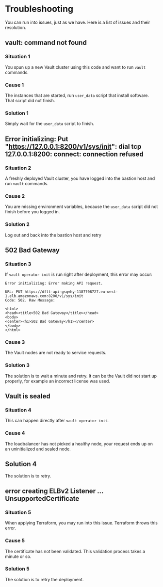 # Troubleshooting

You can run into issues, just as we have. Here is a list of issues and their resolution.

## vault: command not found

### Situation 1

You spun up a new Vault cluster using this code and want to run `vault` commands.

### Cause 1

The instances that are started, run `user_data` script that install software. That script did not finish.

### Solution 1

Simply wait for the `user_data` script to finish.

## Error initializing: Put "https://127.0.0.1:8200/v1/sys/init": dial tcp 127.0.0.1:8200: connect: connection refused

### Situation 2

A freshly deployed Vault cluster, you have logged into the bastion host and run `vault` commands.

### Cause 2

You are missing environment variables, because the `user_data` script did not finish before you logged in.

### Solution 2

Log out and back into the bastion host and retry

## 502 Bad Gateway

### Situation 3

If `vault operator init` is run right after deployment, this error may occur:

```text
Error initializing: Error making API request.

URL: PUT https://dflt-api-gsqvhy-1187708727.eu-west-1.elb.amazonaws.com:8200/v1/sys/init
Code: 502. Raw Message:

<html>
<head><title>502 Bad Gateway</title></head>
<body>
<center><h1>502 Bad Gateway</h1></center>
</body>
</html>
```

### Cause 3

The Vault nodes are not ready to service requests.

### Solution 3

The solution is to wait a minute and retry. It can be the Vault did not start up properly, for example an incorrect license was used.

## Vault is sealed

### Situation 4

This can happen directly after `vault operator init`.

### Cause 4

The loadbalancer has not picked a healthy node, your request ends up on an uninitialized and sealed node.

## Solution 4

The solution is to retry.

## error creating ELBv2 Listener ... UnsupportedCertificate

### Situation 5

When applying Terraform, you may run into this issue. Terraform throws this error.

### Cause 5

The certificate has not been validated. This validation process takes a minute or so.

### Solution 5

The solution is to retry the deployment.
